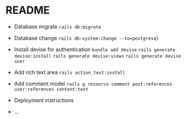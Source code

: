# README

* Database migrate
`rails db:migrate`

* Database change
`rails db:system:change --to=postgresql`

* Install devise for authentication
`bundle add devise`
`rails generate devise:install`
`rails generate devise:views`
`rails generate devise user`

* Add rich text area
`rails action_text:install`

* Add comment model
`rails g resource comment post:references user:references content:text`

* Deployment instructions

* ...
